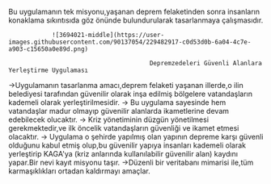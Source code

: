 Bu uygulamanın tek misyonu,yaşanan deprem felaketinden sonra insanların konaklama sıkıntısıda göz önünde bulundurularak tasarlanmaya çalışmasıdır.

                ![3694021-middle](https://user-images.githubusercontent.com/90137054/229482917-c0d53d0b-6a04-4c7e-a903-c15650a0e89d.png)

                                           Depremzedeleri Güvenli Alanlara Yerleştirme Uygulaması

->Uygulamanın tasarlanma amacı,deprem felaketi yaşanan illerde,o ilin belediyesi tarafından güvenilir olarak inşa edilmiş bölgelere vatandaşların kademeli olarak yerleştirilmesidir.
-> Bu uygulama sayesinde hem vatandaşlar madur olmayıp güvenilir alanlarda ikametlerine devam edebilecek olucaktır.
-> Kriz yönetiminin düzgün yönetilmesi gerekmektedir,ve ilk öncelik vatandaşların güvenliği ve ikamet etmesi olacaktır.
-> Uygulama o şehirde yapılmış olan yapının depreme karşı güvenli olduğunu kabul etmiş olup,bu güvenilir yapıya insanları kademeli olarak yerleştirip KAGA'ya (kriz anlarında kullanılabilir güvenilir alan) kaydını yapar.Bir nevi kayıt misyonu taşır.
->Düzenli bir veritabanı mimarisi ile,tüm karmaşıklıkları ortadan kaldırmayı amaçlar.
